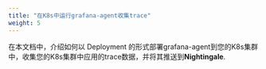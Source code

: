 ```yaml
---
title: "在K8s中运行grafana-agent收集trace"
weight: 5
---
```


在本文档中，介绍如何以 Deployment 的形式部署grafana-agent到您的K8s集群中，收集您的K8s集群中应用的trace数据，并将其推送到**Nightingale**.
